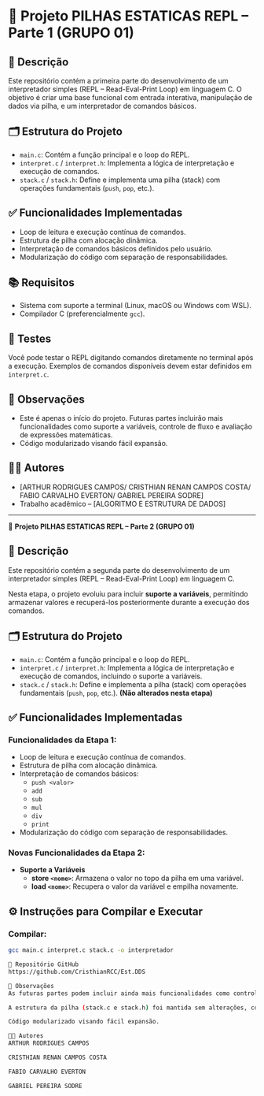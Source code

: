 # 🧠 Projeto PILHAS ESTATICAS REPL – Parte 1 (GRUPO 01)

## 📌 Descrição

Este repositório contém a primeira parte do desenvolvimento de um interpretador simples (REPL – Read-Eval-Print Loop) em linguagem C. O objetivo é criar uma base funcional com entrada interativa, manipulação de dados via pilha, e um interpretador de comandos básicos.

## 🗂️ Estrutura do Projeto

- `main.c`: Contém a função principal e o loop do REPL.
- `interpret.c` / `interpret.h`: Implementa a lógica de interpretação e execução de comandos.
- `stack.c` / `stack.h`: Define e implementa uma pilha (stack) com operações fundamentais (`push`, `pop`, etc.).


## ✅ Funcionalidades Implementadas

- Loop de leitura e execução contínua de comandos.
- Estrutura de pilha com alocação dinâmica.
- Interpretação de comandos básicos definidos pelo usuário.
- Modularização do código com separação de responsabilidades.

## 📚 Requisitos

- Sistema com suporte a terminal (Linux, macOS ou Windows com WSL).
- Compilador C (preferencialmente `gcc`).

## 🧪 Testes

Você pode testar o REPL digitando comandos diretamente no terminal após a execução. Exemplos de comandos disponíveis devem estar definidos em `interpret.c`.

## 📝 Observações

- Este é apenas o início do projeto. Futuras partes incluirão mais funcionalidades como suporte a variáveis, controle de fluxo e avaliação de expressões matemáticas.
- Código modularizado visando fácil expansão.

## 👨‍💻 Autores

- [ARTHUR RODRIGUES CAMPOS/
CRISTHIAN RENAN CAMPOS COSTA/
FABIO CARVALHO EVERTON/
GABRIEL PEREIRA SODRE]
- Trabalho acadêmico – [ALGORITMO E ESTRUTURA DE DADOS]


---

🧠 **Projeto PILHAS ESTATICAS REPL – Parte 2 (GRUPO 01)**

## 📌 Descrição

Este repositório contém a segunda parte do desenvolvimento de um interpretador simples (REPL – Read-Eval-Print Loop) em linguagem C.

Nesta etapa, o projeto evoluiu para incluir **suporte a variáveis**, permitindo armazenar valores e recuperá-los posteriormente durante a execução dos comandos.
## 🗂️ Estrutura do Projeto

- `main.c`: Contém a função principal e o loop do REPL.
- `interpret.c` / `interpret.h`: Implementa a lógica de interpretação e execução de comandos, incluindo o suporte a variáveis.
- `stack.c` / `stack.h`: Define e implementa a pilha (stack) com operações fundamentais (`push`, `pop`, etc.). **(Não alterados nesta etapa)**

## ✅ Funcionalidades Implementadas

### Funcionalidades da Etapa 1:

- Loop de leitura e execução contínua de comandos.
- Estrutura de pilha com alocação dinâmica.
- Interpretação de comandos básicos:
  - `push <valor>`
  - `add`
  - `sub`
  - `mul`
  - `div`
  - `print`
- Modularização do código com separação de responsabilidades.

### Novas Funcionalidades da Etapa 2:

- **Suporte a Variáveis**
  - **store `<nome>`**: Armazena o valor no topo da pilha em uma variável.
  - **load `<nome>`**: Recupera o valor da variável e empilha novamente.

## ⚙️ Instruções para Compilar e Executar

### Compilar:

```bash
gcc main.c interpret.c stack.c -o interpretador

🔗 Repositório GitHub
https://github.com/CristhianRCC/Est.DDS

📝 Observações
As futuras partes podem incluir ainda mais funcionalidades como controle de fluxo e avaliação de expressões mais complexas.

A estrutura da pilha (stack.c e stack.h) foi mantida sem alterações, conforme exigência da atividade.

Código modularizado visando fácil expansão.

👨‍💻 Autores
ARTHUR RODRIGUES CAMPOS

CRISTHIAN RENAN CAMPOS COSTA

FABIO CARVALHO EVERTON

GABRIEL PEREIRA SODRE

